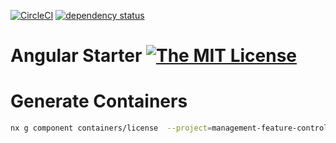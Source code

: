 [![CircleCI](https://circleci.com/gh/positive-js/angular-starter/tree/master.svg?style=shield)](https://circleci.com/gh/positive-js/angular-starter/tree/master)
[![dependency status][david-img]][david-url]

# Angular Starter [![The MIT License][license-img]][license-url] 

# Generate Containers

```bash
nx g component containers/license  --project=management-feature-control-center
```


[david-url]: https://david-dm.org/positive-js/angular-starter
[david-img]: https://img.shields.io/david/positive-js/angular-starter.svg

[license-url]: https://github.com/positive-js/angular-starter/blob/master/LICENSE.md
[license-img]: https://img.shields.io/badge/license-MIT-blue.svg
